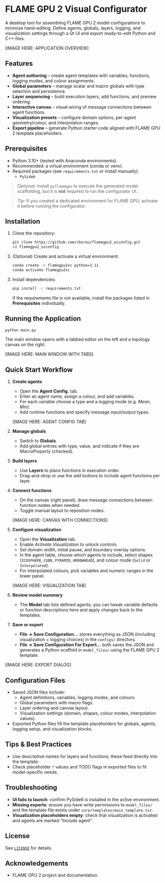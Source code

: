 # FLAME GPU 2 Visual Configurator

A desktop tool for assembling FLAME GPU 2 model configurations to minimize hand-editing. Define agents, globals, layers, logging, and visualization settings through a Qt UI and export ready-to-edit Python and C++ files.

[IMAGE HERE: APPLICATION OVERVIEW]

## Features

- **Agent authoring** – create agent templates with variables, functions, logging modes, and colour assignments.
- **Global parameters** – manage scalar and macro globals with type selection and persistence.
- **Layer sequencing** – build execution layers, add functions, and preview ordering.
- **Interactive canvas** – visual wiring of message connections between agent functions.
- **Visualization presets** – configure domain options, per-agent geometry/colour, and interpolation ranges.
- **Export pipeline** – generate Python starter code aligned with FLAME GPU 2 template placeholders.

## Prerequisites

- Python 3.10+ (tested with Anaconda environments).
- Recommended: a virtual environment (conda or venv).
- Required packages (see `requirements.txt` or install manually):
   - `PySide6`

> _Optional_: Install `pyflamegpu` to execute the generated model scaffolding, but it is **not** required to run the configurator UI.

> _Tip_: If you created a dedicated environment for FLAME GPU, activate it before running the configurator.

## Installation

1. Clone the repository:
   ```bash
   git clone https://github.com/cborau/flamegpu2_uiconfig.git
   cd flamegpu2_uiconfig
   ```
2. (Optional) Create and activate a virtual environment:
   ```bash
   conda create -n flamegpu2vc python=3.11
   conda activate flamegpu2vc
   ```
3. Install dependencies:
   ```bash
   pip install -r requirements.txt
   ```
   If the requirements file is not available, install the packages listed in **Prerequisites** individually.

## Running the Application

```bash
python main.py
```

The main window opens with a tabbed editor on the left and a topology canvas on the right.

[IMAGE HERE: MAIN WINDOW WITH TABS]

## Quick Start Workflow

1. **Create agents**
   - Open the **Agent Config.** tab.
   - Enter an agent name, assign a colour, and add variables.
   - For each variable choose a type and a logging mode (e.g. *Mean*, *Min*).
   - Add runtime functions and specify message input/output types.

   [IMAGE HERE: AGENT CONFIG TAB]

2. **Manage globals**
   - Switch to **Globals**.
   - Add global entries with type, value, and indicate if they are *MacroProperty* (checked).

3. **Build layers**
   - Use **Layers** to place functions in execution order.
   - Drag-and-drop or use the add buttons to include agent functions per layer.

4. **Connect functions**
   - On the canvas (right panel), draw message connections between function nodes when needed.
   - Toggle manual layout to reposition nodes.

   [IMAGE HERE: CANVAS WITH CONNECTIONS]

5. **Configure visualization**
   - Open the **Visualization** tab.
   - Enable *Activate Visualization* to unlock controls.
   - Set domain width, initial pause, and boundary overlay options.
   - In the agent table, choose which agents to include, select shapes (`ICOSPHERE`, `CUBE`, `PYRAMID`, `ARROWHEAD`), and colour mode (`Solid` or `Interpolated`).
   - For interpolated colours, pick variables and numeric ranges in the lower panel.

   [IMAGE HERE: VISUALIZATION TAB]

6. **Review model summary**
   - The **Model** tab lists defined agents; you can tweak variable defaults or function descriptions here and apply changes back to the templates.

7. **Save or export**
   - **File → Save Configuration…** stores everything as JSON (including visualization + logging choices) in the `configs/` directory.
   - **File → Save Configuration For Export…** both saves the JSON and generates a Python scaffold in `model_files/` using the FLAME GPU 2 template.

[IMAGE HERE: EXPORT DIALOG]

## Configuration Files

- Saved JSON files include:
  - Agent definitions, variables, logging modes, and colours.
  - Global parameters with macro flags.
  - Layer ordering and canvas layout.
  - Visualization settings (domain, shapes, colour modes, interpolation values).
- Exported Python files fill the template placeholders for globals, agents, logging setup, and visualization blocks.

## Tips & Best Practices

- Use descriptive names for layers and functions; these feed directly into the template.
- Check placeholder `?` values and TODO flags in exported files to fit model-specific needs.

## Troubleshooting

- **UI fails to launch**: confirm PySide6 is installed in the active environment.
- **Missing exports**: ensure you have write permissions to `model_files/` and the template file exists under `core/templates/main_template.txt`.
- **Visualization placeholders empty**: check that visualization is activated and agents are marked “Include agent”.

## License

See [`LICENSE`](LICENSE) for details.

## Acknowledgements

- FLAME GPU 2 project and documentation.

